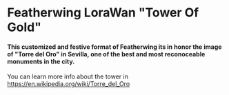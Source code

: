 # Featherwing LoraWan "Tower Of Gold"

#### This customized and festive format of Featherwing its in honor the image of "Torre del Oro" in Sevilla, one of the best and most reconoceable monuments in the city.
You can learn more info about the tower in https://en.wikipedia.org/wiki/Torre_del_Oro
